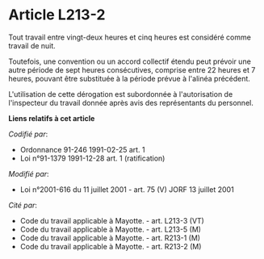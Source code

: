 # Article L213-2

Tout travail entre vingt-deux heures et cinq heures est considéré comme travail de nuit.

Toutefois, une convention ou un accord collectif étendu peut prévoir une autre période de sept heures consécutives, comprise
entre 22 heures et 7 heures, pouvant être substituée à la période prévue à l'alinéa précédent.

L'utilisation de cette dérogation est subordonnée à l'autorisation de l'inspecteur du travail donnée après avis des
représentants du personnel.

**Liens relatifs à cet article**

_Codifié par_:

  - Ordonnance 91-246 1991-02-25 art. 1
  - Loi n°91-1379 1991-12-28 art. 1 (ratification)

_Modifié par_:

  - Loi n°2001-616 du 11 juillet 2001 - art. 75 (V) JORF 13 juillet 2001

_Cité par_:

  - Code du travail applicable à Mayotte. - art. L213-3 (VT)
  - Code du travail applicable à Mayotte. - art. L213-5 (M)
  - Code du travail applicable à Mayotte. - art. R213-1 (M)
  - Code du travail applicable à Mayotte. - art. R213-2 (M)
